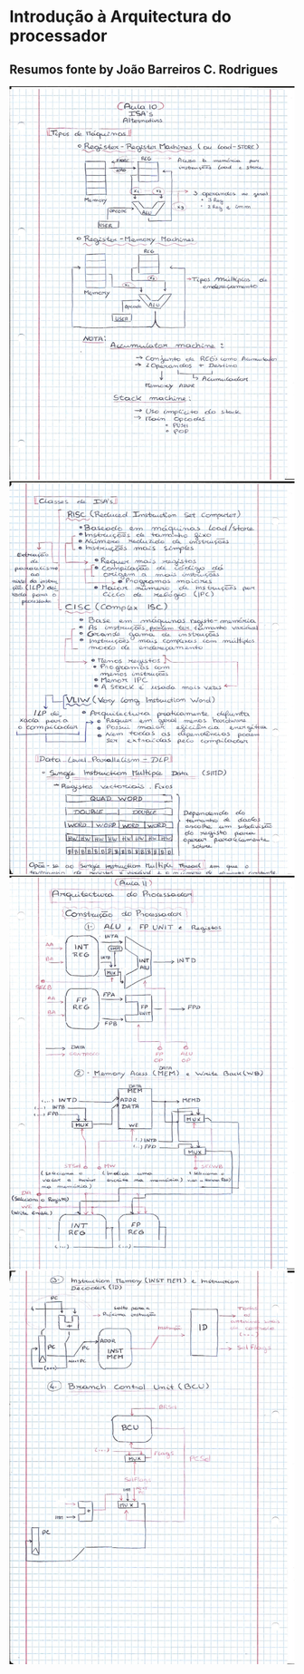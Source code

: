 # Introdução à Arquitectura do processador

## Resumos fonte by João Barreiros C. Rodrigues

![single precision](./img/ACOMP_IntroducaoArquiteturaProcessador(7).jpg)
![single precision](./img/ACOMP_IntroducaoArquiteturaProcessador(8).jpg)
![single precision](./img/ACOMP_IntroducaoArquiteturaProcessador(9).jpg)
![single precision](./img/ACOMP_IntroducaoArquiteturaProcessador(10).jpg)